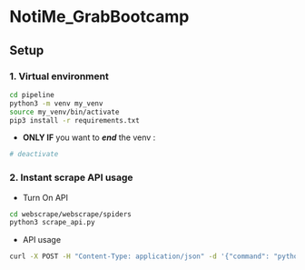 # NotiMe_GrabBootcamp
## Setup 
### 1. Virtual environment
```bash
cd pipeline
python3 -m venv my_venv
source my_venv/bin/activate
pip3 install -r requirements.txt
```
- **ONLY IF** you want to ***end*** the venv : 
```bash
# deactivate
```

### 2. Instant scrape API usage
- Turn On API
```bash
cd webscrape/webscrape/spiders
python3 scrape_api.py
```
- API usage
```bash
curl -X POST -H "Content-Type: application/json" -d '{"command": "python3 linkscrape.py https://www.startdataengineering.com/post/"}' http://127.0.0.1:5000/execute_command
```